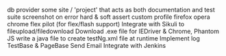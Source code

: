db provider
some site / 'project' that acts as both documentation and test suite
screenshot on error
hard & soft assert
custom profile
firefox
opera
chrome
flex pilot (for flex/flash support)
Integrate with Sikuli to fileupload/filedownload
Download .exe file for IEDriver & Chrome, Phantom JS
write a java file to create testNg.xml file at runtime
Implement log TestBase & PageBase
Send Email
Integrate with Jenkins